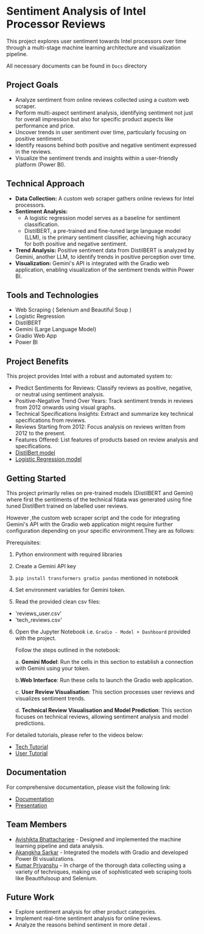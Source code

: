 # Sentiment Analysis of Intel Processor Reviews

This project explores user sentiment towards Intel processors over time through a multi-stage machine learning architecture and visualization pipeline.

All necessary documents can be found in `Docs` directory

## Project Goals

- Analyze sentiment from online reviews collected using a custom web scraper.
- Perform multi-aspect sentiment analysis, identifying sentiment not just for overall impression but also for specific product aspects like performance and price.
- Uncover trends in user sentiment over time, particularly focusing on positive sentiment.
- Identify reasons behind both positive and negative sentiment expressed in the reviews.
- Visualize the sentiment trends and insights within a user-friendly platform (Power BI).

## Technical Approach

- **Data Collection:** A custom web scraper gathers online reviews for Intel processors.
- **Sentiment Analysis:**
  - A logistic regression model serves as a baseline for sentiment classification.
  - DistilBERT, a pre-trained and fine-tuned large language model (LLM), is the primary sentiment classifier, achieving high accuracy for both positive and negative sentiment.
- **Trend Analysis:** Positive sentiment data from DistilBERT is analyzed by Gemini, another LLM, to identify trends in positive perception over time.
- **Visualization:** Gemini's API is integrated with the Gradio web application, enabling visualization of the sentiment trends within Power BI.

## Tools and Technologies

- Web Scraping ( Selenium and Beautiful Soup )
- Logistic Regression
- DistilBERT
- Gemini (Large Language Model)
- Gradio Web App
- Power BI

## Project Benefits

This project provides Intel with a robust and automated system to:

- Predict Sentiments for Reviews: Classify reviews as positive, negative, or neutral using sentiment analysis.
- Positive-Negative Trend Over Years: Track sentiment trends in reviews from 2012 onwards using visual graphs.
- Technical Specifications Insights: Extract and summarize key technical specifications from reviews.
- Reviews Starting from 2012: Focus analysis on reviews written from 2012 to the present.
- Features Offered: List features of products based on review analysis and specifications.
- [DistilBert model](https://drive.google.com/file/d/1aljvTiUOMOYfS1qc8GhoRDScYkNPPOfE/view?usp=sharing)
- [Logistic Regression model](https://drive.google.com/file/d/1NQOJYpV4vsAmBJO6LA0liRuvZufyYuel/view?usp=sharing)

## Getting Started

This project primarily relies on pre-trained models (DistilBERT and Gemini) where first the sentiments of the technical fdata was generated using fine tuned DistilBert trained on labelled user reviews.

However ,the custom web scraper script and the code for integrating Gemini's API with the Gradio web application might require further configuration depending on your specific environment.They are as follows:

Prerequisites:

1. Python environment with required libraries

2. Create a Gemini API key

3. `pip install transformers gradio pandas` mentioned in notebook

4. Set environment variables for Gemini token.

5. Read the provided clean csv files:

- 'reviews_user.csv'
- 'tech_reviews.csv'

6. Open the Jupyter Notebook i.e. `Gradio - Model + Dashboard` provided with the project.

   Follow the steps outlined in the notebook:

   a. **Gemini Model**: Run the cells in this section to establish a connection with Gemini using your token.

   b.**Web Interface**: Run these cells to launch the Gradio web application.

   c. **User Review Visualisation**: This section processes user reviews and visualizes sentiment trends.

   d. **Technical Review Visualisation and Model Prediction**: This section focuses on technical reviews, allowing sentiment analysis and model predictions.

For detailed tutorials, please refer to the videos below:

- [Tech Tutorial](https://drive.google.com/file/d/1uQXURMuQ7w3vn06b5yFGAEVckTc155Fr/view?usp=sharing)
- [User Tutorial](https://drive.google.com/file/d/1GE5fl317B69Gr8cs6yFWbFh0x32XoZNs/view?usp=sharing)

## Documentation

For comprehensive documentation, please visit the following link:

- [Documentation](https://docs.google.com/document/d/18VlPWnCw1ypK_u447tJNEk5S0GT0isLuYMujKzk9cUI/)
- [Presentation](https://docs.google.com/presentation/d/1pHn2vPoQSnG6IksOjWlxowYLKWAGPWRs0CnpMVe_jww/)

## Team Members

- [Avishikta Bhattacharjee](https://github.com/gatetub) - Designed and implemented the machine learning pipeline and data analysis.
- [Akangkha Sarkar](https://github.com/Akangkha) - Integrated the models with Gradio and developed Power BI visualizations.
- [Kumar Priyanshu](https://github.com/kpriyanshu2003) - In charge of the thorough data collecting using a variety of techniques, making use of sophisticated web scraping tools like Beautifulsoup and Selenium.

## Future Work

- Explore sentiment analysis for other product categories.
- Implement real-time sentiment analysis for online reviews.
- Analyze the reasons behind sentiment in more detail .
